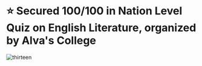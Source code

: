 # :star: Secured 100/100 in Nation Level Quiz on English Literature, organized by Alva's College

![thirteen](https://user-images.githubusercontent.com/107871742/180916603-0fc3889a-94b7-48b6-b106-430d4cf41d65.jpg)

